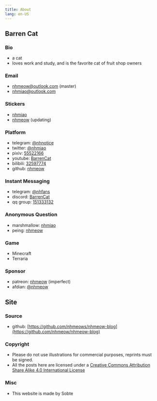 ```yaml
---
title: About
lang: en-US
---
```


## Barren Cat

### Bio
- a cat
- loves work and study, and is the favorite cat of fruit shop owners

### Email
- [nhmeow@outlook.com](mailto:nhmeow@outlook.com) (master)
- [nhmiao@outlook.com](mailto:nhmiao@outlook.com)

### Stickers
- [nhmiao](https://t.me/addstickers/nhmiao) 
- [nhmeow](https://t.me/addstickers/nhmeow) (updating)

### Platform
- telegram: [@nhnotice](https://t.me/nhnotice) 
- twitter: [@nhmiao](https://twitter.com/nhmiao) 
- pixiv: [55522166](https://pixiv.net/users/55522166) 
- youtube: [BarrenCat](https://www.youtube.com/channel/UCKvT-Fza3hnXM3m47lCCjPw) 
- bilibili: [32597774](https://space.bilibili.com/32597774) 
- github: [nhmeow](https://github.com/nhmeow)

### Instant Messaging
- telegram: [@nhfans](https://t.me/nhfans)
- discord: [BarrenCat](https://discord.gg/Yy82NY3)
- qq group: [151333132](https://jq.qq.com/?_wv=1027&k=Kktvwx3Y)

### Anonymous Question
- marshmallow: [nhmiao](https://marshmallow-qa.com/nhmiao)
- peing: [nhmeow](https://peing.net/en/nhmeow)

### Game
- Minecraft
- Terraria

### Sponsor
- patreon: [nhmeow](https://www.patreon.com/nhmeow) (imperfect)
- afdian: [@nhmeow](https://afdian.net/@nhmeow)

## Site

### Source

- github: [https://github.com/nhmeows/nhmeow-blog](https://github.com/nhmeow/nhmeow-blog)

### Copyright

- Please do not use illustrations for commercial purposes, reprints must be signed.
- All the posts here are licensed under a [Creative Commons Attribution Share Alike 4.0 International License](https://creativecommons.org/licenses/by-sa/4.0/)

### Misc
- This website is made by Sobte
